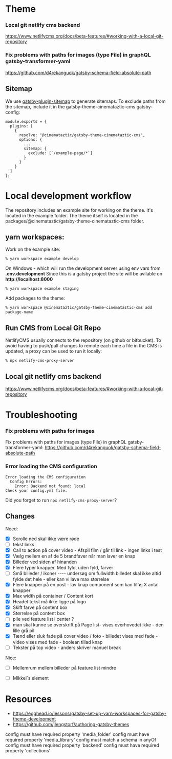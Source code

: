 # Theme
### Local git netlify cms backend
https://www.netlifycms.org/docs/beta-features/#working-with-a-local-git-repository

### Fix problems with paths for images (type File) in graphQL gatsby-transformer-yaml
https://github.com/d4rekanguok/gatsby-schema-field-absolute-path

## Sitemap
We use [gatsby-plugin-sitemap](https://www.gatsbyjs.org/packages/gatsby-plugin-sitemap/) to generate sitemaps. To exclude paths from the sitemap, include it in the gatsby-theme-cinemataztic-cms gatsby-config: 

```
module.exports = {
  plugins: [
    {
      resolve: "@cinemataztic/gatsby-theme-cinemataztic-cms",
      options: {
        ...
        sitemap: {
          exclude: [`/example-page/*`]
        }
      }
    }
  ]
};
```

# Local development workflow
The repository includes an example site for working on the theme. It's located in the example folder. 
The theme itself is located in the packages/@cinemataztic/gatsby-theme-cinemataztic-cms folder. 

## yarn workspaces:
Work on the example site: 
```
% yarn workspace example develop
```

On Windows - which will run the development server using env vars from **.env.development** 
Since this is a gatsby project the site will be avilable on **http://localhost:8000**

```
% yarn workspace example staging
```

Add packages to the theme: 
```
% yarn workspace @cinemataztic/gatsby-theme-cinemataztic-cms add package-name
```

## Run CMS from Local Git Repo
NetlifyCMS usually connects to the repository (on github or bitbucket). To avoid having to push/pull changes to remote each time a file in the CMS is updated, a proxy can be used to run it locally:
```
% npx netlify-cms-proxy-server
```

## Local git netlify cms backend
https://www.netlifycms.org/docs/beta-features/#working-with-a-local-git-repository

# Troubleshooting
### Fix problems with paths for images
Fix problems with paths for images (type File) in graphQL gatsby-transformer-yaml: https://github.com/d4rekanguok/gatsby-schema-field-absolute-path
### Error loading the CMS configuration
```
Error loading the CMS configuration
  Config Errors:
    Error: Backend not found: local
Check your config.yml file.
```
Did you forget to run `npx netlify-cms-proxy-server`?

## Changes
Need:
- [X] Scrolle ned skal ikke være røde
- [ ] tekst links  
- [X] Call to action på cover video - Afspil film / går til link - ingen links i test
- [X] Vælg mellem en af de 5 brandfaver når man laver en knap
- [X] Billeder ved siden af hinanden
- [X] Flere typer knapper. Med fyld, uden fyld, farver
- [ ] Små billeder / ikoner ---- undersøg om fullwidth billedet skal ikke altid fylde det hele - eller kan vi lave max størrelse
- [X] Flere knapper på en post - lav knap component som kan tilføj X antal knapper
- [X] Max width på container / Content kort 
- [X] Headet tekst må ikke ligge på logo
- [X] Skift farve på content box
- [X] Størrelse på content box
- [ ] pile ved feature list i center ? 
- [X] man skal kunne se overskrift på Page list- vises overhovedet ikke - den lille grå pil  
- [X] Tænd eller sluk fade på cover video / foto - billedet vises med fade - video vises med fade - boolean tillad knap
- [ ] Tekster på top video - anders skriver manuel break  

Nice:
- [ ] Mellemrum mellem billeder på feature list mindre
- [ ] Mikkel`s element


# Resources
 - https://egghead.io/lessons/gatsby-set-up-yarn-workspaces-for-gatsby-theme-development
 - https://github.com/jlengstorf/authoring-gatsby-themes



config must have required property 'media_folder'
config must have required property 'media_library'
config must match a schema in anyOf
config must have required property 'backend'
config must have required property 'collections'
